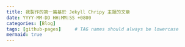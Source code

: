 ```yaml
---
title: 我製作的第一篇基於 Jekyll Chripy 主題的文章
date: YYYY-MM-DD HH:MM:SS +0800
categories: [Blog]
tags: [github-pages]     # TAG names should always be lowercase
mermaid: true
---
```

